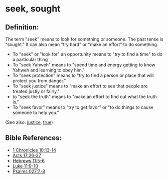 # seek, sought #

## Definition: ##

The term "seek" means to look for something or someone. The past tense is "sought." It can also mean "try hard" or "make an effort" to do something.

* To "seek" or "look for" an opportunity means to "try to find a time" to do a particular thing
* To "seek Yahweh" means to "spend time and energy getting to know Yahweh and learning to obey him."
* To "seek protection" means to "try to find a person or place that will protect you from danger."
* To "seek justice" means to "make an effort to see that people are treated justly or fairly."
* to "seek the truth" means to "make an effort to find out what the truth is."
* To "seek favor" means to "try to get favor" or "to do things to cause someone to help you."

(See also: [justice](../kt/justice.md), [true](../kt/true.md))

## Bible References: ##

* [1 Chronicles 10:13-14](https://door43.org/en/bible/notes/1ch/10/13)
* [Acts 17:26-27](https://door43.org/en/bible/notes/act/17/26)
* [Hebrews 11:5-6](https://door43.org/en/bible/notes/heb/11/05)
* [Luke 11:9-10](https://door43.org/en/bible/notes/luk/11/09)
* [Psalms 027:7-8](https://door43.org/en/bible/notes/psa/027/007)

